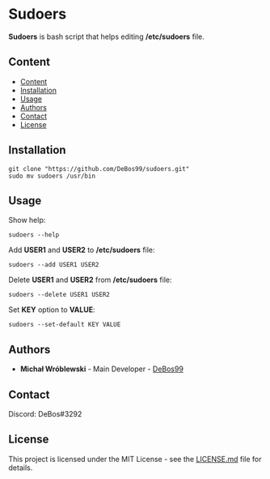 # Sudoers

**Sudoers** is bash script that helps editing **/etc/sudoers** file.

## Content

- [Content](#content)
- [Installation](#installation)
- [Usage](#usage)
- [Authors](#authors)
- [Contact](#contact)
- [License](#license)

## Installation

```
git clone "https://github.com/DeBos99/sudoers.git"
sudo mv sudoers /usr/bin
```

## Usage

Show help:

`sudoers --help`

Add **USER1** and **USER2** to **/etc/sudoers** file:

`sudoers --add USER1 USER2`

Delete **USER1** and **USER2** from **/etc/sudoers** file:

`sudoers --delete USER1 USER2`

Set **KEY** option to **VALUE**:

`sudoers --set-default KEY VALUE`

## Authors

* **Michał Wróblewski** - Main Developer - [DeBos99](https://github.com/DeBos99)

## Contact

Discord: DeBos#3292

## License

This project is licensed under the MIT License - see the [LICENSE.md](LICENSE.md) file for details.
